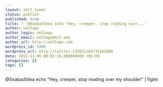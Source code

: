 ```yaml
---
layout: aktt_tweet
status: publish
published: true
title: ! '@0xabad1dea echo "Hey, creeper, stop reading over...'
author: nelhage
author_login: nelhage
author_email: nelhage@mit.edu
author_url: http://nelhage.com
wordpress_id: 1496
wordpress_url: http://twitter-133031165715161088
date: 2011-11-06 00:01:16.000000000 +01:00
categories: []
tags: []
---
```

@0xabad1dea echo "Hey, creeper, stop reading over my shoulder" | figlet

